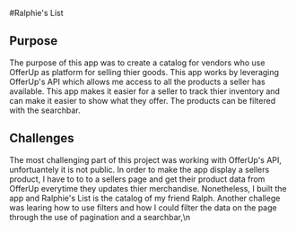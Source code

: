 #Ralphie's List

## Purpose

The purpose of this app was to create a catalog for vendors who use OfferUp as platform for selling thier goods. This app works by leveraging OfferUp's API which allows me access to all the products a seller has available. This app makes it easier for a seller to track thier inventory and can make it easier to show what they offer. The products can be filtered with the searchbar.

## Challenges

The most challenging part of this project was working with OfferUp's API, unfortuantely it is not public. In order to make the app display a sellers product, I have to to to a sellers page and get their product data from OfferUp everytime they updates thier merchandise. Nonetheless, I built the app and Ralphie's List is the catalog of my friend Ralph. Another challege was learing how to use filters and how I could filter the data on the page through the use of pagination and a searchbar,\n
